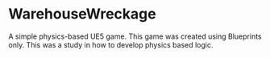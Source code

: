 # WarehouseWreckage
A simple physics-based UE5 game.
This game was created using Blueprints only. This was a study in how to develop physics based logic.

